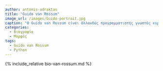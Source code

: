 ```yaml
---
author: antonis-adraktas
title: "Guido van Rossum"
image_url: /images/Guido-portrait.jpg
caption: "O Guido van Rossum είναι Ολλανδός προγραμματιστής γνωστός κυρίως ως ο δημιουργός της γλώσσας προγραμματισμού Python"
categories:
  - Βιογραφία
  - Μορφές
tags:
  - Guido van Rossum
  - Python  
---
```


{% include_relative bio-van-rossum.md %}
